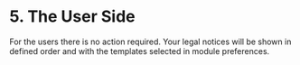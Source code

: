 # 5. The User Side

For the users there is no action required.
Your legal notices will be shown in defined order and with the templates selected in module preferences.